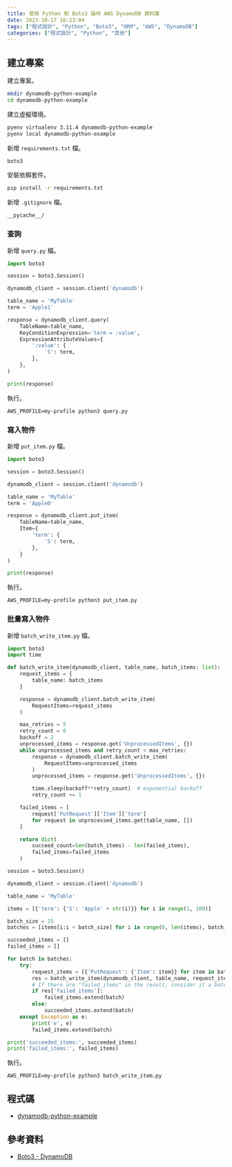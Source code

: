 ```yaml
---
title: 使用 Python 和 Boto3 操作 AWS DynamoDB 資料庫
date: 2023-10-17 16:23:04
tags: ["程式設計", "Python", "Boto3", "ORM", "AWS", "DynamoDB"]
categories: ["程式設計", "Python", "其他"]
---
```


## 建立專案

建立專案。

```bash
mkdir dynamodb-python-example
cd dynamodb-python-example
```

建立虛擬環境。

```bash
pyenv virtualenv 3.11.4 dynamodb-python-example
pyenv local dynamodb-python-example
```

新增 `requirements.txt` 檔。

```txt
boto3
```

安裝依賴套件。

```bash
pip install -r requirements.txt
```

新增 `.gitignore` 檔。

```env
__pycache__/
```

### 查詢

新增 `query.py` 檔。

```py
import boto3

session = boto3.Session()

dynamodb_client = session.client('dynamodb')

table_name = 'MyTable'
term = 'Apple1'

response = dynamodb_client.query(
    TableName=table_name,
    KeyConditionExpression='term = :value',
    ExpressionAttributeValues={
        ':value': {
            'S': term,
        },
    },
)

print(response)
```

執行。

```
AWS_PROFILE=my-profile python3 query.py
```

### 寫入物件

新增 `put_item.py` 檔。

```py
import boto3

session = boto3.Session()

dynamodb_client = session.client('dynamodb')

table_name = 'MyTable'
term = 'Apple0'

response = dynamodb_client.put_item(
    TableName=table_name,
    Item={
        'term': {
            'S': term,
        },
    }
)

print(response)
```

執行。

```
AWS_PROFILE=my-profile python3 put_item.py
```

### 批量寫入物件

新增 `batch_write_item.py` 檔。

```py
import boto3
import time

def batch_write_item(dynamodb_client, table_name, batch_items: list):
    request_items = {
        table_name: batch_items
    }

    response = dynamodb_client.batch_write_item(
        RequestItems=request_items
    )

    max_retries = 5
    retry_count = 0
    backoff = 2
    unprocessed_items = response.get('UnprocessedItems', {})
    while unprocessed_items and retry_count < max_retries:
        response = dynamodb_client.batch_write_item(
            RequestItems=unprocessed_items
        )
        unprocessed_items = response.get('UnprocessedItems', {})

        time.sleep(backoff**retry_count)  # exponential backoff
        retry_count += 1

    failed_items = [
        request['PutRequest']['Item']['term']
        for request in unprocessed_items.get(table_name, [])
    ]

    return dict(
        succeed_count=len(batch_items) - len(failed_items),
        failed_items=failed_items
    )

session = boto3.Session()

dynamodb_client = session.client('dynamodb')

table_name = 'MyTable'

items = [{'term': {'S': 'Apple' + str(i)}} for i in range(1, 100)]

batch_size = 25
batches = [items[i:i + batch_size] for i in range(0, len(items), batch_size)]

succeeded_items = []
failed_items = []

for batch in batches:
    try:
        request_items = [{'PutRequest': {'Item': item}} for item in batch]
        res = batch_write_item(dynamodb_client, table_name, request_items)
        # If there are "failed_items" in the result, consider it a batch failure.
        if res['failed_items']:
            failed_items.extend(batch)
        else:
            succeeded_items.extend(batch)
    except Exception as e:
        print('e', e)
        failed_items.extend(batch)

print('succeeded_items:', succeeded_items)
print('failed_items:', failed_items)
```

執行。

```
AWS_PROFILE=my-profile python3 batch_write_item.py
```

## 程式碼

- [dynamodb-python-example](https://github.com/memochou1993/dynamodb-python-example)

## 參考資料

- [Boto3 - DynamoDB](https://boto3.amazonaws.com/v1/documentation/api/latest/reference/services/dynamodb.html)
